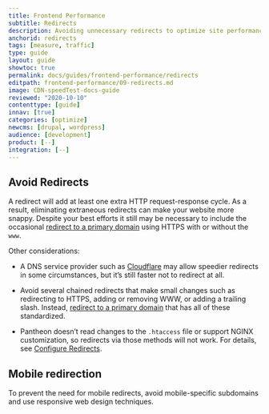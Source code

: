 ```yaml
---
title: Frontend Performance
subtitle: Redirects
description: Avoiding unnecessary redirects to optimize site performance.
anchorid: redirects
tags: [measure, traffic]
type: guide
layout: guide
showtoc: true
permalink: docs/guides/frontend-performance/redirects
editpath: frontend-performance/09-redirects.md
image: CDN-speedTest-docs-guide
reviewed: "2020-10-10"
contenttype: [guide]
innav: [true]
categories: [optimize]
newcms: [drupal, wordpress]
audience: [development]
product: [--]
integration: [--]
---
```


## Avoid Redirects

A redirect will add at least one extra HTTP request-response cycle. As a result, eliminating extraneous redirects can make your website more snappy. Despite your best efforts it still may be necessary to include the occasional [redirect to a primary domain](/guides/launch/redirects) using HTTPS with or without the `www`.

Other considerations:

- A DNS service provider such as [Cloudflare](https://support.cloudflare.com/hc/en-us/articles/200170536-How-do-I-redirect-all-visitors-to-HTTPS-SSL-) may allow speedier redirects in some circumstances, but it’s still faster not to redirect at all.

- Avoid several chained redirects that make small changes such as redirecting to HTTPS, adding or removing WWW, or adding a trailing slash. Instead, [redirect to a primary domain](/guides/launch/redirects) that has all of these standardized.

- Pantheon doesn’t read changes to the `.htaccess` file or support NGINX customization, so redirects via those methods will not work. For details, see [Configure Redirects](/guides/redirect).

## Mobile redirection

To prevent the need for mobile redirects, avoid mobile-specific subdomains and use responsive web design techniques.
